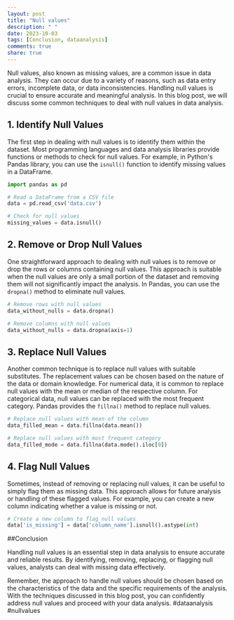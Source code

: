 ```yaml
---
layout: post
title: "Null values"
description: " "
date: 2023-10-03
tags: [Conclusion, dataanalysis]
comments: true
share: true
---
```


Null values, also known as missing values, are a common issue in data analysis. They can occur due to a variety of reasons, such as data entry errors, incomplete data, or data inconsistencies. Handling null values is crucial to ensure accurate and meaningful analysis. In this blog post, we will discuss some common techniques to deal with null values in data analysis.

## 1. Identify Null Values

The first step in dealing with null values is to identify them within the dataset. Most programming languages and data analysis libraries provide functions or methods to check for null values. For example, in Python's Pandas library, you can use the `isnull()` function to identify missing values in a DataFrame. 

```python
import pandas as pd

# Read a DataFrame from a CSV file
data = pd.read_csv('data.csv')

# Check for null values
missing_values = data.isnull()
```

## 2. Remove or Drop Null Values

One straightforward approach to dealing with null values is to remove or drop the rows or columns containing null values. This approach is suitable when the null values are only a small portion of the dataset and removing them will not significantly impact the analysis. In Pandas, you can use the `dropna()` method to eliminate null values.

```python
# Remove rows with null values
data_without_nulls = data.dropna()

# Remove columns with null values
data_without_nulls = data.dropna(axis=1)
```

## 3. Replace Null Values

Another common technique is to replace null values with suitable substitutes. The replacement values can be chosen based on the nature of the data or domain knowledge. For numerical data, it is common to replace null values with the mean or median of the respective column. For categorical data, null values can be replaced with the most frequent category. Pandas provides the `fillna()` method to replace null values.

```python
# Replace null values with mean of the column
data_filled_mean = data.fillna(data.mean())

# Replace null values with most frequent category
data_filled_mode = data.fillna(data.mode().iloc[0])
```

## 4. Flag Null Values

Sometimes, instead of removing or replacing null values, it can be useful to simply flag them as missing data. This approach allows for future analysis or handling of these flagged values. For example, you can create a new column indicating whether a value is missing or not.

```python
# Create a new column to flag null values
data['is_missing'] = data['column_name'].isnull().astype(int)
```

##Conclusion

Handling null values is an essential step in data analysis to ensure accurate and reliable results. By identifying, removing, replacing, or flagging null values, analysts can deal with missing data effectively. 

Remember, the approach to handle null values should be chosen based on the characteristics of the data and the specific requirements of the analysis. With the techniques discussed in this blog post, you can confidently address null values and proceed with your data analysis. #dataanalysis #nullvalues